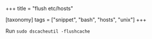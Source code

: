 +++
title = "flush etc/hosts"

[taxonomy]
tags = ["snippet", "bash", "hosts", "unix"]
+++

Run `sudo dscacheutil -flushcache`

